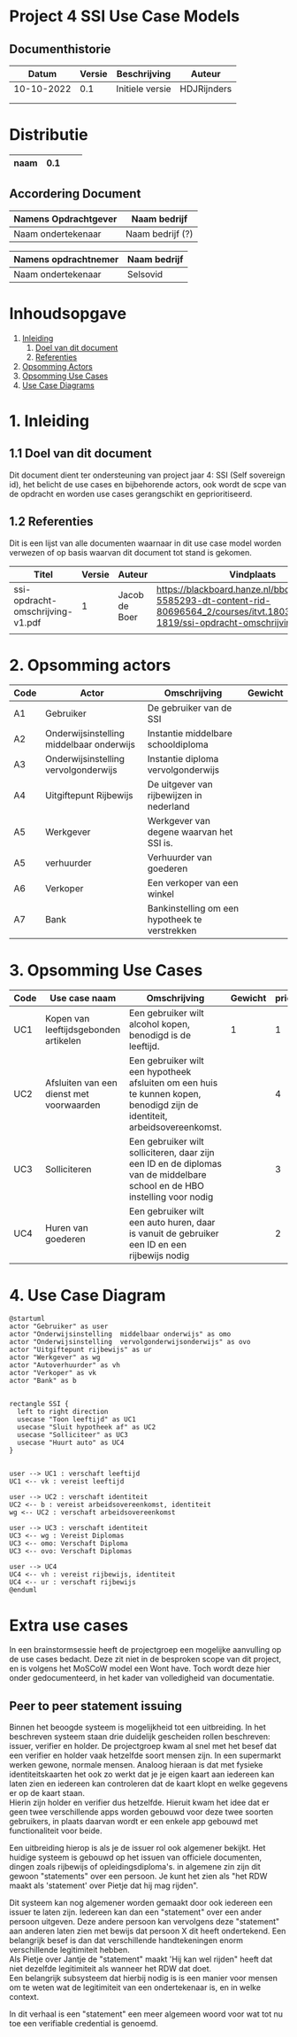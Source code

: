 # Project 4 SSI Use Case Models

## Documenthistorie

| **Datum**  | **Versie** | **Beschrijving** | **Auteur**  |
| ---------- | ---------- | ---------------- | ----------- |
| 10-10-2022 | 0.1        | Initiele versie  | HDJRijnders |
|            |            |                  |             |
|            |            |                  |             |

# Distributie

| **naam** | **0.1** |     |     |
| -------- | ------- | --- | --- |

## Accordering Document

| **Namens Opdrachtgever** | **Naam bedrijf** |
| ------------------------ | ---------------- |
| Naam ondertekenaar       | Naam bedrijf (?) |

| **Namens opdrachtnemer** | **Naam bedrijf** |
| ------------------------ | ---------------- |
| Naam ondertekenaar       | Selsovid         |

# Inhoudsopgave

1. [Inleiding](#inleiding)
   1. [Doel van dit document](#doelvandoc)
   2. [Referenties](#referenties)
2. [Opsomming Actors](#opsommingactors)
3. [Opsomming Use Cases](#opsommingusecases)
4. [Use Case Diagrams](usecasediagram)

# 1. Inleiding <a name="inleiding"></a>

## 1.1 Doel van dit document <a name="doelvandoc"></a>

Dit document dient ter ondersteuning van project jaar 4: SSI (Self sovereign
id), het belicht de use cases en bijbehorende actors, ook wordt de scpe van de
opdracht en worden use cases gerangschikt en geprioritiseerd.

## 1.2 Referenties <a name="referenties"></a>

Dit is een lijst van alle documenten waarnaar in dit use case model worden
verwezen of op basis waarvan dit document tot stand is gekomen.

| **Titel**                        | **Versie** | **Auteur**    | **Vindplaats**                                                                                                                              |
| -------------------------------- | ---------- | ------------- | ------------------------------------------------------------------------------------------------------------------------------------------- |
| ssi-opdracht-omschrijving-v1.pdf | 1          | Jacob de Boer | https://blackboard.hanze.nl/bbcswebdav/pid-5585293-dt-content-rid-80696564_2/courses/itvt.1803.4-2-se-1819/ssi-opdracht-omschrijving-v1.pdf |
|                                  |            |               |                                                                                                                                             |

# 2. Opsomming actors <a name="opsommingactors"></a>

| **Code** | **Actor**                                | **Omschrijving**                               | **Gewicht** |
| -------- | ---------------------------------------- | ---------------------------------------------- | ----------- |
| A1       | Gebruiker                                | De gebruiker van de SSI                        |             |
| A2       | Onderwijsinstelling middelbaar onderwijs | Instantie middelbare schooldiploma             |             |
| A3       | Onderwijsinstelling vervolgonderwijs     | Instantie diploma vervolgonderwijs             |             |
| A4       | Uitgiftepunt Rijbewijs                   | De uitgever van rijbewijzen in nederland       |             |
| A5       | Werkgever                                | Werkgever van degene waarvan het SSI is.       |             |
| A5       | verhuurder                               | Verhuurder van goederen                        |             |
| A6       | Verkoper                                 | Een verkoper van een winkel                    |             |
| A7       | Bank                                     | Bankinstelling om een hypotheek te verstrekken |             |

# 3. Opsomming Use Cases <a name="opsommingusecases"></a>

| **Code** | **Use case naam**                        | **Omschrijving**                                                                                                          | **Gewicht** | **prioritering** |
| -------- | ---------------------------------------- | ------------------------------------------------------------------------------------------------------------------------- | ----------- | ---------------- |
| UC1      | Kopen van leeftijdsgebonden artikelen    | Een gebruiker wilt alcohol kopen, benodigd is de leeftijd.                                                                | 1           | 1                |
| UC2      | Afsluiten van een dienst met voorwaarden | Een gebruiker wilt een hypotheek afsluiten om een huis te kunnen kopen, benodigd zijn de identiteit, arbeidsovereenkomst. |             | 4                |
| UC3      | Solliciteren                             | Een gebruiker wilt solliciteren, daar zijn een ID en de diplomas van de middelbare school en de HBO instelling voor nodig |             | 3                |
| UC4      | Huren van goederen                       | Een gebruiker wilt een auto huren, daar is vanuit de gebruiker een ID en een rijbewijs nodig                              |             | 2                |

# 4. Use Case Diagram <a name="usecasediagram"></a>

```plantuml
@startuml
actor "Gebruiker" as user
actor "Onderwijsinstelling  middelbaar onderwijs" as omo
actor "Onderwijsinstelling  vervolgonderwijsonderwijs" as ovo
actor "Uitgiftepunt rijbewijs" as ur
actor "Werkgever" as wg
actor "Autoverhuurder" as vh
actor "Verkoper" as vk
actor "Bank" as b


rectangle SSI {
  left to right direction
  usecase "Toon leeftijd" as UC1
  usecase "Sluit hypotheek af" as UC2
  usecase "Solliciteer" as UC3
  usecase "Huurt auto" as UC4
}


user --> UC1 : verschaft leeftijd
UC1 <-- vk : vereist leeftijd

user --> UC2 : verschaft identiteit
UC2 <-- b : vereist arbeidsovereenkomst, identiteit
wg <-- UC2 : verschaft arbeidsovereenkomst

user --> UC3 : verschaft identiteit
UC3 <-- wg : Vereist Diplomas
UC3 <-- omo: Verschaft Diploma
UC3 <-- ovo: Verschaft Diplomas

user --> UC4
UC4 <-- vh : vereist rijbewijs, identiteit
UC4 <-- ur : verschaft rijbewijs
@enduml
```

# Extra use cases

In een brainstormsessie heeft de projectgroep een mogelijke aanvulling op de use
cases bedacht. Deze zit niet in de besproken scope van dit project, en is
volgens het MoSCoW model een Wont have. Toch wordt deze hier onder
gedocumenteerd, in het kader van volledigheid van documentatie.

## Peer to peer statement issuing

Binnen het beoogde systeem is mogelijkheid tot een uitbreiding. In het
beschreven systeem staan drie duidelijk gescheiden rollen beschreven: issuer,
verifier en holder. De projectgroep kwam al snel met het besef dat een verifier
en holder vaak hetzelfde soort mensen zijn. In een supermarkt werken gewone,
normale mensen. Analoog hieraan is dat met fysieke identiteitskaarten het ook zo
werkt dat je je eigen kaart aan iedereen kan laten zien en iedereen kan
controleren dat de kaart klopt en welke gegevens er op de kaart staan.  
Hierin zijn holder en verifier dus hetzelfde. Hieruit kwam het idee dat er geen
twee verschillende apps worden gebouwd voor deze twee soorten gebruikers, in
plaats daarvan wordt er een enkele app gebouwd met functionaliteit voor beide.

Een uitbreiding hierop is als je de issuer rol ook algemener bekijkt. Het
huidige systeem is gebouwd op het issuen van officiele documenten, dingen zoals
rijbewijs of opleidingsdiploma's. in algemene zin zijn dit gewoon "statements"
over een persoon. Je kunt het zien als "het RDW maakt als 'statement' over
Pietje dat hij mag rijden".

Dit systeem kan nog algemener worden gemaakt door ook iedereen een issuer te
laten zijn. Iedereen kan dan een "statement" over een ander persoon uitgeven.
Deze andere persoon kan vervolgens deze "statement" aan anderen laten zien met
bewijs dat persoon X dit heeft ondertekend. Een belangrijk besef is dan dat
verschillende handtekeningen enorm verschillende legitimiteit hebben.  
Als Pietje over Jantje de "statement" maakt 'Hij kan wel rijden" heeft dat niet
dezelfde legitimiteit als wanneer het RDW dat doet.  
Een belangrijk subsysteem dat hierbij nodig is is een manier voor mensen om te
weten wat de legitimiteit van een ondertekenaar is, en in welke context.

In dit verhaal is een "statement" een meer algemeen woord voor wat tot nu toe
een verifiable credential is genoemd.
